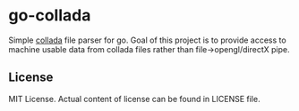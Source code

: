 # go-collada

Simple [collada](http://www.khronos.org/collada/) file parser for go. Goal of
this project is to provide access to machine usable data from collada files
rather than file->opengl/directX pipe.

## License

MIT License. Actual content of license can be found in LICENSE file.
